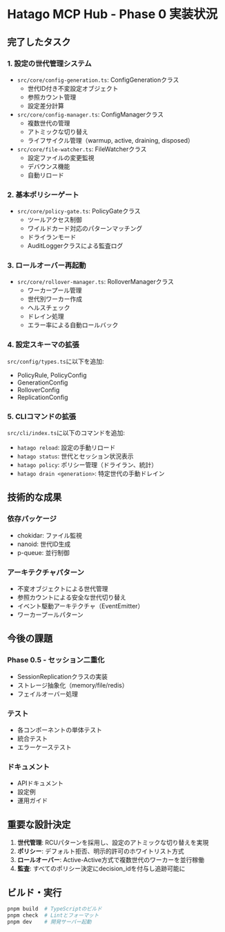 # Hatago MCP Hub - Phase 0 実装状況

## 完了したタスク

### 1. 設定の世代管理システム

- `src/core/config-generation.ts`: ConfigGenerationクラス
  - 世代ID付き不変設定オブジェクト
  - 参照カウント管理
  - 設定差分計算
- `src/core/config-manager.ts`: ConfigManagerクラス
  - 複数世代の管理
  - アトミックな切り替え
  - ライフサイクル管理（warmup, active, draining, disposed）
- `src/core/file-watcher.ts`: FileWatcherクラス
  - 設定ファイルの変更監視
  - デバウンス機能
  - 自動リロード

### 2. 基本ポリシーゲート

- `src/core/policy-gate.ts`: PolicyGateクラス
  - ツールアクセス制御
  - ワイルドカード対応のパターンマッチング
  - ドライランモード
  - AuditLoggerクラスによる監査ログ

### 3. ロールオーバー再起動

- `src/core/rollover-manager.ts`: RolloverManagerクラス
  - ワーカープール管理
  - 世代別ワーカー作成
  - ヘルスチェック
  - ドレイン処理
  - エラー率による自動ロールバック

### 4. 設定スキーマの拡張

`src/config/types.ts`に以下を追加:

- PolicyRule, PolicyConfig
- GenerationConfig
- RolloverConfig
- ReplicationConfig

### 5. CLIコマンドの拡張

`src/cli/index.ts`に以下のコマンドを追加:

- `hatago reload`: 設定の手動リロード
- `hatago status`: 世代とセッション状況表示
- `hatago policy`: ポリシー管理（ドライラン、統計）
- `hatago drain <generation>`: 特定世代の手動ドレイン

## 技術的な成果

### 依存パッケージ

- chokidar: ファイル監視
- nanoid: 世代ID生成
- p-queue: 並行制御

### アーキテクチャパターン

- 不変オブジェクトによる世代管理
- 参照カウントによる安全な世代切り替え
- イベント駆動アーキテクチャ（EventEmitter）
- ワーカープールパターン

## 今後の課題

### Phase 0.5 - セッション二重化

- SessionReplicationクラスの実装
- ストレージ抽象化（memory/file/redis）
- フェイルオーバー処理

### テスト

- 各コンポーネントの単体テスト
- 統合テスト
- エラーケーステスト

### ドキュメント

- APIドキュメント
- 設定例
- 運用ガイド

## 重要な設計決定

1. **世代管理**: RCUパターンを採用し、設定のアトミックな切り替えを実現
2. **ポリシー**: デフォルト拒否、明示的許可のホワイトリスト方式
3. **ロールオーバー**: Active-Active方式で複数世代のワーカーを並行稼働
4. **監査**: すべてのポリシー決定にdecision_idを付与し追跡可能に

## ビルド・実行

```bash
pnpm build  # TypeScriptのビルド
pnpm check  # Lintとフォーマット
pnpm dev    # 開発サーバー起動
```
